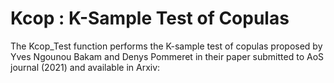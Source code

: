 # Kcop : K-Sample Test of Copulas
The Kcop_Test function performs the K-sample test of copulas proposed by Yves Ngounou Bakam and Denys Pommeret in their paper submitted to AoS journal (2021) and available in Arxiv:  
